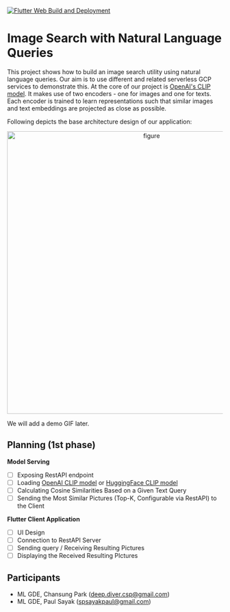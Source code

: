[![Flutter Web Build and Deployment](https://github.com/deep-diver/image_search_with_natural_language/actions/workflows/main.yml/badge.svg)](https://github.com/deep-diver/image_search_with_natural_language/actions/workflows/main.yml) 

# Image Search with Natural Language Queries

This project shows how to build an image search utility using natural language queries. Our aim is to use different and related serverless GCP services to demonstrate this. At the core of our project is [OpenAI's CLIP model](https://openai.com/blog/clip/). It makes use of two encoders - one for images and one for texts. Each encoder is trained to learn representations such that similar images and text embeddings are projected as close as possible. 

Following depicts the base architecture design of our application:

<p align="center">
<img width="659" alt="figure" src="https://user-images.githubusercontent.com/26025527/122719991-e0ef0980-d2a9-11eb-9ab0-e5b99e6f99f8.png">
</p>

We will add a demo GIF later. 

## Planning (1st phase)

**Model Serving**
- [ ] Exposing RestAPI endpoint
- [ ] Loading [OpenAI CLIP model](https://github.com/openai/CLIP) or [HuggingFace CLIP model](https://huggingface.co/transformers/model_doc/clip.html)
- [ ] Calculating Cosine Similarities Based on a Given Text Query
- [ ] Sending the Most Similar Pictures (Top-K, Configurable via RestAPI) to the Client

**Flutter Client Application**
- [ ] UI Design
- [ ] Connection to RestAPI Server
- [ ] Sending query / Receiving Resulting Pictures
- [ ] Displaying the Received Resulting PIctures

## Participants

- ML GDE, Chansung Park (deep.diver.csp@gmail.com)
- ML GDE, Paul Sayak (spsayakpaul@gmail.com)
